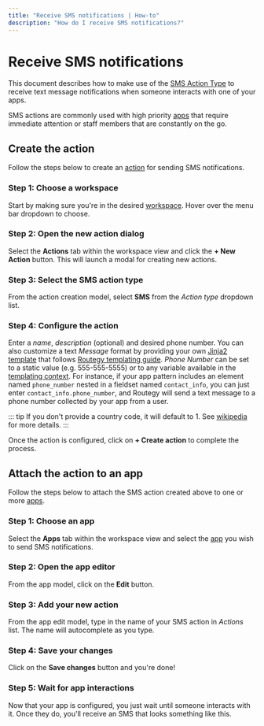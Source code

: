 ```yaml
---
title: "Receive SMS notifications | How-to"
description: "How do I receive SMS notifications?"
---
```


# Receive SMS notifications

This document describes how to make use of the [SMS Action Type](/reference/action-types/sms/) to receive text message notifications when someone interacts with one of your apps.

SMS actions are commonly used with high priority [apps](/reference/apps/) that require immediate attention or staff members that are constantly on the go.

## Create the action

Follow the steps below to create an [action](/reference/actions/) for sending SMS notifications.

### Step 1: Choose a workspace

Start by making sure you're in the desired [workspace](/reference/workspaces/). Hover over the menu bar dropdown to choose.


<CaptionedImage
  src="/images/navigation/choose-workspace-dropdown.png"
  alt="An expanded dropdown containing a list of available workspaces in the Routegy admin app"
  width="90%"
/>

### Step 2: Open the new action dialog

Select the **Actions** tab within the workspace view and click the **+ New Action** button. This will launch a modal for creating new actions.

<CaptionedImage
  src="/images/how-tos/create-new-action.png"
  alt="Highlighting the actions tab and 'New action' button within the Routegy admin app"
  width="90%"
/>

### Step 3: Select the SMS action type

From the action creation model, select **SMS** from the _Action type_ dropdown list.

<CaptionedImage
  src="/images/modals/office-create-action-sms.png"
  alt="An expanded dropdown containing a list of available action types with 'SMS' highlighted in the Routegy admin app"
  width="70%"
/>

### Step 4: Configure the action

Enter a _name_, _description_ (optional) and desired phone number. You can also customize a text _Message_ format by providing your own [Jinja2 template](https://jinja.palletsprojects.com/en/3.0.x/) that follows [Routegy templating guide](/reference/templating). _Phone Number_ can be set to a static value (e.g. 555-555-5555) or to any variable available in the [templating context](/reference/templating.html#values). For instance, if your app pattern includes an element named `phone_number` nested in a fieldset named `contact_info`, you can just enter `contact_info.phone_number`, and Routegy will send a text message to a phone number collected by your app from a user.


::: tip
If you don't provide a country code, it will default to 1. See [wikipedia](https://en.wikipedia.org/wiki/List_of_country_calling_codes) for more details.
:::

Once the action is configured, click on **+ Create action** to complete the process.

<CaptionedImage
  src="/images/modals/office-create-action-sms-filled.png"
  alt="The completed SMS action in the 'New action' dialog with the 'Create action' button highlighted in the Routegy admin app"
  width="70%"
/>

## Attach the action to an app

Follow the steps below to attach the SMS action created above to one or more [apps](/reference/apps/).

### Step 1: Choose an app

Select the **Apps** tab within the workspace view and select the [app](/reference/apps/) you wish to send SMS notifications.

<CaptionedImage
  src="/images/how-tos/edit-app.png"
  alt="Highlighting the Apps tab and selection of a 'Coffee machine' app within the Routegy admin app"
  width="90%"
/>

### Step 2: Open the app editor

From the app model, click on the **Edit** button.

<CaptionedImage
  src="/images/modals/personal-office-coffee-machine-edit-app.png"
  alt="A 'Coffee machine' app in the app editor with the Edit button highlighted in the Routegy admin app"
  width="70%"
/>

### Step 3: Add your new action

From the app edit model, type in the name of your SMS action in _Actions_ list. The name will autocomplete as you type.

<CaptionedImage
  src="/images/modals/personal-office-coffee-machine-edit-app-actions-sms.png"
  alt="The SMS action being added to a 'Coffee machine' app using the app editor in the Routegy admin app"
  width="70%"
/>

### Step 4: Save your changes

Click on the **Save changes** button and you're done!

<CaptionedImage
  src="/images/modals/personal-office-coffee-machine-edit-app-actions-sms-save.png"
  alt="Highlighting the 'Save changes' button in the app editor in the Routegy admin app"
  width="70%"
/>

### Step 5: Wait for app interactions

Now that your app is configured, you just wait until someone interacts with it. Once they do, you'll receive an SMS that looks something like this.

<CaptionedImage
  src="/images/actions/personal-office-coffee-machine-sms.png"
  alt="An SMS created by an interaction with a Routegy app named 'Coffee machine' using the SMS action and associated template defined earlier in this tutorial"
  width="90%"
/>
